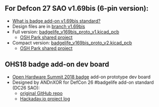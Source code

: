 ## For Defcon 27 SAO v1.69bis (6-pin version):
  * [What is badge add-on v1.69bis standard?](https://hackaday.com/2019/03/20/introducing-the-shitty-add-on-v1-69bis-standard/)
  * Design files are in [branch v1.69bis](https://github.com/OSHPark/badgelife_dev_board/tree/v169bis)
  * Full version: [badgelife_v169bis_proto_v1.kicad_pcb](https://github.com/OSHPark/badgelife_dev_board/blob/v169bis/badgelife_v169bis_proto_v1.kicad_pcb)
    * [OSH Park shared project](https://oshpark.com/projects/kT4eHBn0)
  * Compact version: [badgelife_v169bis_proto_v2.kicad_pcb](https://github.com/OSHPark/badgelife_dev_board/blob/v169bis/badgelife_v169bis_proto_v2.kicad_pcb)
    * [OSH Park shared project](https://oshpark.com/projects/2MfjzgRb)

## OHS18 badge add-on dev board

* [Open Hardware Summit 2018 badge](http://oshwabadge2018.github.io) add-on prototype dev board
* Designed by ANDnXOR for DefCon 26 #badgelife add-on standard (DC26 SAO):
  * [original GitHub repo](https://github.com/ANDnXOR/badgelife_dev_board)
  * [Hackaday.io project log](https://hackaday.io/project/52950-shitty-add-ons/log/139892-badgelife-dc26-shitty-development-board)
